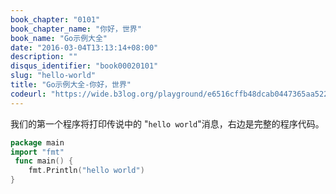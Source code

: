 ```yaml
---
book_chapter: "0101"
book_chapter_name: "你好，世界"
book_name: "Go示例大全"
date: "2016-03-04T13:13:14+08:00"
description: ""
disqus_identifier: "book00020101"
slug: "hello-world"
title: "Go示例大全-你好，世界"
codeurl: "https://wide.b3log.org/playground/e6516cffb48dcab0447365aa5228b76f.go"
---
```

 
我们的第一个程序将打印传说中的 "`hello world`"消息，右边是完整的程序代码。




 

```go
package main  
import "fmt"  
 func main() {
    fmt.Println("hello world")
}  
```
